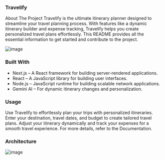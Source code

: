 ### Travelify

About The Project
Travelify is the ultimate itinerary planner designed to streamline your travel planning process. With features like a dynamic itinerary builder and expense tracking, Travelify helps you create personalized travel plans effortlessly. This README provides all the essential information to get started and contribute to the project.

![image](https://github.com/user-attachments/assets/003a103d-f486-4a12-879d-83dc08ec679d)

### Built With
- Next.js – A React framework for building server-rendered applications.
- React – A JavaScript library for building user interfaces.
- Node.js – JavaScript runtime for building scalable network applications.
- Gemini AI – For dynamic itinerary changes and personalization.


### Usage
Use Travelify to effortlessly plan your trips with personalized itineraries. Enter your destination, travel dates, and budget to create tailored travel plans. Adjust your itinerary dynamically and track your expenses for a smooth travel experience.
For more details, refer to the Documentation.


### Architecture
![image](https://github.com/user-attachments/assets/93a6c72b-408c-4539-94a9-c11426bb19e2)


